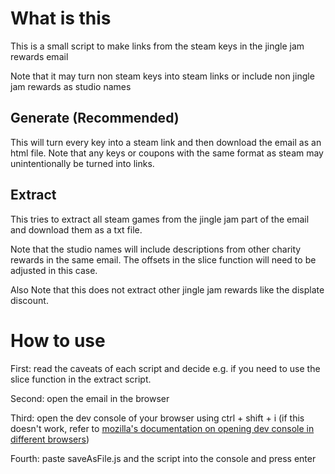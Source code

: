 # What is this

This is a small script to make links from the steam keys in the jingle jam rewards email

 Note that it may turn non steam keys into steam links or include non jingle jam rewards as studio names

## Generate (Recommended)

This will turn every key into a steam link and then download the email as an html file. Note that any keys or coupons with the same format as steam may unintentionally be turned into links.

## Extract

This tries to extract all steam games from the jingle jam part of the email and download them as a txt file.

Note that the studio names will include descriptions from other charity rewards in the same email. The offsets in the slice function will need to be adjusted in this case.

Also Note that this does not extract other jingle jam rewards like the displate discount.

# How to use

First: read the caveats of each script and decide e.g. if you need to use the slice function in the extract script.

Second: open the email in the browser

Third: open the dev console of your browser using ctrl + shift + i
(if this doesn't work, refer to [mozilla's documentation on opening dev console in different browsers](https://developer.mozilla.org/en-US/docs/Learn/Common_questions/Tools_and_setup/What_are_browser_developer_tools))

Fourth: paste saveAsFile.js and the script into the console and press enter
